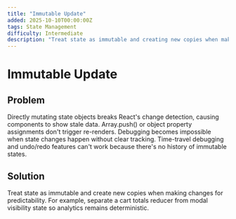 ```yaml
---
title: "Immutable Update"
added: 2025-10-10T00:00:00Z
tags: State Management
difficulty: Intermediate
description: "Treat state as immutable and creating new copies when making changes for predictability."
---
```

# Immutable Update

## Problem

Directly mutating state objects breaks React's change detection, causing components to show stale data. Array.push() or object property assignments don't trigger re-renders. Debugging becomes impossible when state changes happen without clear tracking. Time-travel debugging and undo/redo features can't work because there's no history of immutable states.

## Solution

Treat state as immutable and create new copies when making changes for predictability. For example, separate a cart totals reducer from modal visibility state so analytics remains deterministic.
